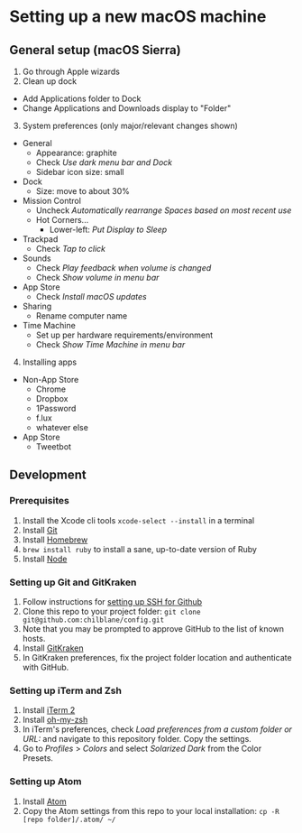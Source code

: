 # Setting up a new macOS machine

## General setup (macOS Sierra)

1. Go through Apple wizards
2. Clean up dock
  - Add Applications folder to Dock
  - Change Applications and Downloads display to "Folder"
3. System preferences (only major/relevant changes shown)
  - General
    - Appearance: graphite
    - Check _Use dark menu bar and Dock_
    - Sidebar icon size: small
  - Dock
    - Size: move to about 30%
  - Mission Control
    - Uncheck _Automatically rearrange Spaces based on most recent use_
    - Hot Corners...
      - Lower-left: _Put Display to Sleep_
  - Trackpad
    - Check _Tap to click_
  - Sounds
    - Check _Play feedback when volume is changed_
    - Check _Show volume in menu bar_
  - App Store
    - Check _Install macOS updates_
  - Sharing
    - Rename computer name
  - Time Machine
    - Set up per hardware requirements/environment
    - Check _Show Time Machine in menu bar_
4. Installing apps
  - Non-App Store
    - Chrome
    - Dropbox
    - 1Password
    - f.lux
    - whatever else
  - App Store
    - Tweetbot
    
## Development
### Prerequisites
1. Install the Xcode cli tools `xcode-select --install` in a terminal
2. Install [Git](https://git-scm.com/download/mac)
3. Install [Homebrew](http://brew.sh/)
4. `brew install ruby` to install a sane, up-to-date version of Ruby
5. Install [Node](https://nodejs.org/)

### Setting up Git and GitKraken
1. Follow instructions for [setting up SSH for Github](https://help.github.com/articles/generating-an-ssh-key/)
2. Clone this repo to your project folder: `git clone git@github.com:chilblane/config.git`
3. Note that you may be prompted to approve GitHub to the list of known hosts.
4. Install [GitKraken](https://www.gitkraken.com/)
5. In GitKraken preferences, fix the project folder location and authenticate with GitHub.

### Setting up iTerm and Zsh
1. Install [iTerm 2](https://www.iterm2.com/)
2. Install [oh-my-zsh](https://github.com/robbyrussell/oh-my-zsh)
3. In iTerm's preferences, check _Load preferences from a custom folder or URL:_ and navigate to this repository folder. Copy the settings.
4. Go to _Profiles_ > _Colors_ and select _Solarized Dark_ from the Color Presets.

### Setting up Atom
1. Install [Atom](https://atom.io/)
2. Copy the Atom settings from this repo to your local installation: `cp -R [repo folder]/.atom/ ~/`
